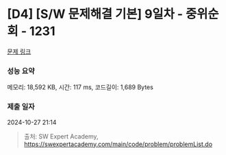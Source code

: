 # [D4] [S/W 문제해결 기본] 9일차 - 중위순회 - 1231 

[문제 링크](https://swexpertacademy.com/main/code/problem/problemDetail.do?contestProbId=AV140YnqAIECFAYD) 

### 성능 요약

메모리: 18,592 KB, 시간: 117 ms, 코드길이: 1,689 Bytes

### 제출 일자

2024-10-27 21:14



> 출처: SW Expert Academy, https://swexpertacademy.com/main/code/problem/problemList.do